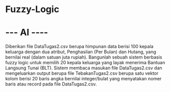 # Fuzzy-Logic 
# --- AI ----

Diberikan file DataTugas2.csv berupa himpunan data berisi 100 kepala keluarga dengan dua atribut, Penghasilan (Per Bulan) dan Hutang, yang bernilai real (dalam satuan juta rupiah). Bangunlah sebuah sistem berbasis fuzzy logic untuk memilih 20 kepala keluarga yang layak menerima Bantuan Langsung Tunai (BLT). Sistem membaca masukan file DataTugas2.csv dan mengeluarkan output berupa file TebakanTugas2.csv berupa satu vektor kolom berisi 20 baris angka bernilai integer/bulat yang menyatakan nomer baris atau record pada file DataTugas2.csv.
